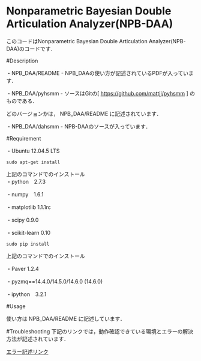 Nonparametric Bayesian Double Articulation Analyzer(NPB-DAA)
====
  
このコードはNonparametric Bayesian Double Articulation Analyzer(NPB-DAA)のコードです. 

#Description
  
・NPB_DAA/README - NPB_DAAの使い方が記述されているPDFが入っています．
  
  
・NPB_DAA/pyhsmm -  ソースはGitの[ https://github.com/mattjj/pyhsmm ] のものである．

どのバージョンかは， NPB_DAA/README に記述されています．  
  

・NPB_DAA/dahsmm - NPB-DAAのソースが入っています．	


#Requirement

・Ubuntu 12.04.5 LTS 

	sudo apt-get install 
  
上記のコマンドでのインストール
　　	
・python　2.7.3

・numpy　1.6.1 

・matplotlib 1.1.1rc

・scipy 0.9.0 

・scikit-learn	0.10

	sudo pip install
  
上記のコマンドでのインストール
  
・Paver	1.2.4

・pyzmq==14.4.0/14.5.0/14.6.0 (14.6.0)

・ipython　3.2.1
  
#Usage

  使い方は NPB_DAA/README に記述しています． 

#Troubleshooting
  下記のリンクでは，動作確認できている環境とエラーの解決方法が記述されています．

  [エラー記述リンク](https://docs.google.com/document/d/1fwcnwNEZNvc1vVZvyRJsMtPdC_FNAtY9S3dyS5CVxZQ/edit?usp=sharing)
